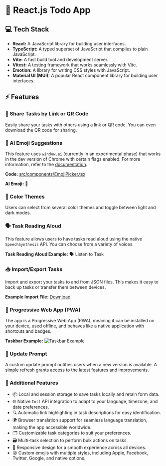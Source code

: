 <head>
<meta charset="UTF-8">
<meta name="viewport" content="width=device-width, initial-scale=1.0">
<meta http-equiv="X-UA-Compatible" content="ie=edge">
</head>

<body>
<h1>📝 React.js Todo App</h1>
<h2>💻 Tech Stack</h2>
<ul>
    <li><strong>React:</strong> A JavaScript library for building user interfaces.</li>
    <li><strong>TypeScript:</strong> A typed superset of JavaScript that compiles to plain JavaScript.</li>
    <li><strong>Vite:</strong> A fast build tool and development server.</li>
    <li><strong>Vitest:</strong> A testing framework that works seamlessly with Vite.</li>
    <li><strong>Emotion:</strong> A library for writing CSS styles with JavaScript.</li>
    <li><strong>Material UI (MUI):</strong> A popular React component library for building user interfaces.</li>
</ul>

<h2>⚡ Features</h2>
<h3>🔗 Share Tasks by Link or QR Code</h3>
<p>Easily share your tasks with others using a link or QR code. You can even download the QR code for sharing.</p>

<h3>🤖 AI Emoji Suggestions</h3>
<p>This feature uses <code>window.ai</code> (currently in an experimental phase) that works in the dev version of Chrome with certain flags enabled. For more information, refer to the <a href="#">documentation</a>.</p>
<p><strong>Code:</strong> <a href="#">src/components/EmojiPicker.tsx</a></p>
<p><strong>AI Emoji:</strong> <span>🤖</span></p>

<h3>🎨 Color Themes</h3>
<p>Users can select from several color themes and toggle between light and dark modes.</p>

<h3>🗣️ Task Reading Aloud</h3>
<p>This feature allows users to have tasks read aloud using the native <code>SpeechSynthesis</code> API. You can choose from a variety of voices.</p>
<p><strong>Task Reading Aloud Example:</strong> <span>🗣️ Listen to Task</span></p>

<h3>📥 Import/Export Tasks</h3>
<p>Import and export your tasks to and from JSON files. This makes it easy to back up tasks or transfer them between devices.</p>
<p><strong>Example Import File:</strong> <a href="#">Download</a></p>

<h3>📴 Progressive Web App (PWA)</h3>
<p>The app is a Progressive Web App (PWA), meaning it can be installed on your device, used offline, and behaves like a native application with shortcuts and badges.</p>
<p><strong>Taskbar Example:</strong> <img src="taskbar.png" alt="Taskbar Example" /></p>

<h3>🔄 Update Prompt</h3>
<p>A custom update prompt notifies users when a new version is available. A simple refresh grants access to the latest features and improvements.</p>

<h3>🔎 Additional Features</h3>
<ul>
    <li>📦 Local and session storage to save tasks locally and retain form data.</li>
    <li>🌐 Native <code>Intl</code> API integration to adapt to your language, timezone, and date preferences.</li>
    <li>🔍 Automatic link highlighting in task descriptions for easy identification.</li>
    <li>🌍 Browser translation support for seamless language translation, making the app accessible worldwide.</li>
    <li>🗂️ Customizable task categories to suit your preferences.</li>
    <li>🗃️ Multi-task selection to perform bulk actions on tasks.</li>
    <li>📱 Responsive design for a smooth experience across all devices.</li>
    <li>😜 Custom emojis with multiple styles, including Apple, Facebook, Twitter, Google, and native options.</li>
</ul>
